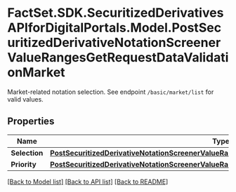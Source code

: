 # FactSet.SDK.SecuritizedDerivativesAPIforDigitalPortals.Model.PostSecuritizedDerivativeNotationScreenerValueRangesGetRequestDataValidationMarket
Market-related notation selection. See endpoint `/basic/market/list` for valid values.

## Properties

Name | Type | Description | Notes
------------ | ------------- | ------------- | -------------
**Selection** | [**PostSecuritizedDerivativeNotationScreenerValueRangesGetRequestDataValidationMarketSelection**](PostSecuritizedDerivativeNotationScreenerValueRangesGetRequestDataValidationMarketSelection.md) |  | [optional] 
**Priority** | [**PostSecuritizedDerivativeNotationScreenerValueRangesGetRequestDataValidationMarketPriority**](PostSecuritizedDerivativeNotationScreenerValueRangesGetRequestDataValidationMarketPriority.md) |  | [optional] 

[[Back to Model list]](../README.md#documentation-for-models) [[Back to API list]](../README.md#documentation-for-api-endpoints) [[Back to README]](../README.md)

